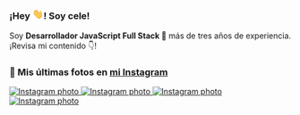 <h3>¡Hey <img src="https://raw.githubusercontent.com/ABSphreak/ABSphreak/master/gifs/Hi.gif" width="20px" decondig="async">! Soy cele!</h3>

<p>Soy <strong>Desarrollador JavaScript Full Stack 🚀</strong> más de tres años de experiencia.<br />¡Revisa mi contenido 👇!</p>

### 📸 Mis últimas fotos en [mi Instagram](https://instagram.com/cele)


<a href='https://instagram.com/p/C1UpuSGLQiG' target='_blank'>
  <img width='20%' src='https://instagram.fltn4-1.fna.fbcdn.net/v/t51.29350-15/412513918_1325803934584302_4400498733289087214_n.jpg?stp=dst-jpg_e15&_nc_ht=instagram.fltn4-1.fna.fbcdn.net&_nc_cat=106&_nc_ohc=MrvmYHz6c_IAb4z9ekR&edm=APU89FABAAAA&ccb=7-5&oh=00_AfAfwspb6uRL324jsRDAa8x7OmlplpLl1V6JLBVBkXmdJA&oe=66225E9D&_nc_sid=bc0c2c' alt='Instagram photo' />
</a>
<a href='https://instagram.com/p/CzMY3lzxgmx' target='_blank'>
  <img width='20%' src='https://instagram.fltn4-1.fna.fbcdn.net/v/t51.29350-15/398916226_819142863293745_2426123683154743297_n.webp?stp=dst-jpg_e35&_nc_ht=instagram.fltn4-1.fna.fbcdn.net&_nc_cat=109&_nc_ohc=5S-JUJopgpgAb5wr58G&edm=APU89FABAAAA&ccb=7-5&oh=00_AfAWhUBdZYmSHUtfzNhHVIOIZx6d_Rom7748q2jb9WOf0Q&oe=66225D8C&_nc_sid=bc0c2c' alt='Instagram photo' />
</a>
<a href='https://instagram.com/p/CygbQv4uqxM' target='_blank'>
  <img width='20%' src='https://instagram.fltn4-1.fna.fbcdn.net/v/t51.29350-15/391525959_236593062741789_5868561716480810596_n.webp?stp=dst-jpg_e35&_nc_ht=instagram.fltn4-1.fna.fbcdn.net&_nc_cat=109&_nc_ohc=7SGhygh0wq0Ab6SjwH9&edm=APU89FABAAAA&ccb=7-5&oh=00_AfAwd2GaFWvVl15TfdMcLWvt-SDrA47UQp2B7BniyJiM-w&oe=662263C8&_nc_sid=bc0c2c' alt='Instagram photo' />
</a>
<a href='https://instagram.com/p/CxTmOF6vN8M' target='_blank'>
  <img width='20%' src='https://instagram.fltn4-1.fna.fbcdn.net/v/t51.29350-15/378565944_323878180141713_8920720304536029091_n.jpg?stp=dst-jpg_e15&_nc_ht=instagram.fltn4-1.fna.fbcdn.net&_nc_cat=109&_nc_ohc=J17kwbhFRSYAb51WLNa&edm=APU89FABAAAA&ccb=7-5&oh=00_AfA23IJjox5GqC8a8DHHW0m-nb81YDxNKPrzTRixfzoWrw&oe=66225D92&_nc_sid=bc0c2c' alt='Instagram photo' />
</a>
